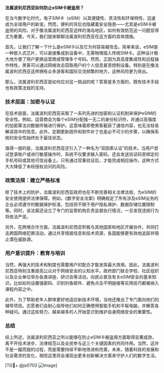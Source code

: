 **法属波利尼西亚如何防止eSIM卡被盗用？**

在当今数字化时代，电子SIM卡（eSIM）以其便捷性、灵活性和环保特性，迅速成为全球用户的新宠。然而，便利的背后也隐藏着安全隐患——尤其是eSIM卡被盗用的风险。对于像法属波利尼西亚这样的海岛地区，如何有效防范这一问题显得尤为重要。今天，我们就来聊聊法属波利尼西亚在这方面的具体措施。

首先，让我们了解一下什么是eSIM卡以及它为何容易被攻击。简单来说，eSIM是一种嵌入式芯片，可以直接集成到设备中，无需物理插入传统SIM卡。这种设计极大地方便了用户更换运营商或管理多个号码。然而，正因为其高度集成性和远程操作特性，黑客可以通过网络攻击窃取用户的个人信息甚至控制设备。特别是在像法属波利尼西亚这样拥有众多游客和国际交流频繁的地方，这种风险更为突出。

那么，法属波利尼西亚是如何应对这一挑战的呢？答案是多方面的，既有技术手段也有政策法规的支持。

### 技术层面：加密与认证

在技术层面，法属波利尼西亚采取了一系列先进的加密和认证机制来保护eSIM的安全性。例如，运营商会为每个eSIM分配独一无二的身份标识符，并通过高强度的加密算法对数据传输进行保护。这意味着即使黑客截获了通信内容，也无法轻易解读其中的信息。此外，定期更新固件和软件补丁也是必不可少的步骤，以确保系统的安全性始终处于最佳状态。

值得一提的是，法属波利尼西亚还引入了一种名为“双因素认证”的技术。当用户尝试登录账户或进行敏感操作时，系统不仅要求输入密码，还会发送验证码至绑定的手机号码或其他可信设备上。只有通过双重验证后，才能完成相应操作。这种方式大大降低了未经授权访问的风险。

### 政策法规：建立严格标准

除了技术上的防护，法属波利尼西亚政府也在不断完善相关法律法规，为eSIM的安全使用提供法律保障。例如，《数字安全法案》明确规定了所有涉及eSIM业务的企业必须遵守的数据保护标准，包括但不限于用户隐私保护、数据存储位置限制等。同时，该法案还设立了专门的监管机构负责监督执行情况，一旦发现违规行为将依法严惩。

另外，在跨境合作方面，法属波利尼西亚积极与其他国家和地区开展协作，共同打击跨国网络犯罪活动。通过共享情报信息和技术资源，各国能够更有效地追踪并阻止潜在威胁源。

### 用户意识提升：教育与培训

当然，再强大的技术和制度也需要用户的配合才能发挥最大效用。因此，法属波利尼西亚特别注重提高公众对于网络安全的认知水平。政府部门联合学校、社区组织以及企业单位举办各类讲座、研讨会等活动，向民众普及有关eSIM安全的基本知识。比如如何设置强密码、识别钓鱼邮件、避免点击不明链接等实用技巧都被纳入课程内容之中。

此外，为了帮助老年人群体更好地适应新技术环境，当地还推出了专门面向他们的辅导项目。志愿者们会耐心指导他们如何正确使用智能手机和平板电脑，并解答各种疑问。通过这些努力，越来越多的人开始意识到维护自身网络安全的重要性。

### 总结

综上所述，法属波利尼西亚之所以能够在防止eSIM卡被盗用方面取得显著成效，离不开技术进步、法律规范以及全民参与这三个关键因素的共同作用。当然，这并不是一蹴而就的过程，而是需要持续不断地改进和完善。未来，随着科技的发展和社会需求的变化，相信这里将会涌现出更多创新解决方案来守护人们的数字生活。

[TG💪+ @jx0703 ![Image](https://github.com/user-attachments/assets/dbca1d08-cadb-493c-b0ec-ad6f7a83f270)]